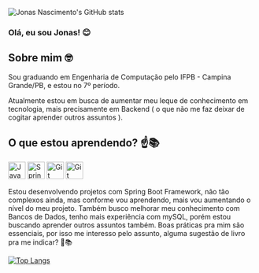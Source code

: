 
![Jonas Nascimento's GitHub stats](https://github-readme-stats.vercel.app/api?username=jonasnascc&show_icons=true&theme=synthwave) 


### Olá, eu sou Jonas! 😊

## Sobre mim 🤓

Sou graduando em Engenharia de Computação pelo IFPB - Campina Grande/PB, e estou no 7º período. 

Atualmente estou em busca de aumentar meu leque de conhecimento em tecnologia, mais precisamente em Backend ( o que não me faz deixar de cogitar aprender outros assuntos ).

## O que estou aprendendo? ☝️📚

<img  width=35 height= 35 alt="Java" src="https://cdn.jsdelivr.net/gh/devicons/devicon/icons/java/java-original.svg" />   <img width=35 height= 35 alt="Spring Framework" src="https://cdn.jsdelivr.net/gh/devicons/devicon/icons/spring/spring-original.svg" />   <img  width=35 height= 35 alt="Git" src="https://cdn.jsdelivr.net/gh/devicons/devicon/icons/mysql/mysql-original.svg" />   <img width=35 height= 35 alt="Git" src="https://cdn.jsdelivr.net/gh/devicons/devicon/icons/git/git-original.svg" />

Estou desenvolvendo projetos com Spring Boot Framework, não tão complexos ainda, mas conforme vou aprendendo, mais vou aumentando o nível do meu projeto.
Também busco melhorar meu conhecimento com Bancos de Dados, tenho mais experiência com mySQL, porém estou buscando aprender outros assuntos também.
Boas práticas pra mim são essenciais, por isso me interesso pelo assunto, alguma sugestão de livro pra me indicar? 🧐📚


[![Top Langs](https://github-readme-stats.vercel.app/api/top-langs/?username=jonasnascc&layout=compact)](https://github.com/anuraghazra/github-readme-stats)
